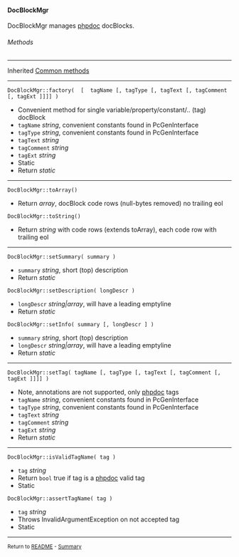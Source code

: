 [comment]: # (This file is part of PcGen, PHP Code Generation support package. Copyright 2020 Kjell-Inge Gustafsson, kigkonsult, All rights reserved, licence GPL 3.0)

#### DocBlockMgr

DocBlockMgr manages [phpdoc] docBlocks.

###### Methods

---
Inherited [Common methods]

---

```DocBlockMgr::factory(  [  tagName [, tagType [, tagText [, tagComment [, tagExt ]]]] )```
* Convenient method for single variable/property/constant/.. (tag) docBlock
* ```tagName``` _string_, convenient constants found in PcGenInterface 
* ```tagType``` _string_, convenient constants found in PcGenInterface
* ```tagText``` _string_
* ```tagComment``` _string_
* ```tagExt``` _string_
* Static
* Return _static_
---

```DocBlockMgr::toArray()```
* Return _array_, docBlock code rows (null-bytes removed) no trailing eol

```DocBlockMgr::toString()```
* Return _string_ with code rows (extends toArray), each code row with trailing eol
---


```DocBlockMgr::setSummary( summary )```
* ```summary``` _string_, short (top) description
* Return _static_

```DocBlockMgr::setDescription( longDescr )```
* ```longDescr``` _string|array_, will have a leading emptyline
* Return _static_

```DocBlockMgr::setInfo( summary [, longDescr ] )```
* ```summary``` _string_, short (top) description
* ```longDescr``` _string|array_, will have a leading emptyline
* Return _static_
---

```DocBlockMgr::setTag( tagName [, tagType [, tagText [, tagComment [, tagExt ]]]] )```
* Note, annotations are not supported, only [phpdoc] tags
* ```tagName``` _string_, convenient constants found in PcGenInterface 
* ```tagType``` _string_, convenient constants found in PcGenInterface
* ```tagText``` _string_
* ```tagComment``` _string_
* ```tagExt``` _string_
* Return _static_
---

```DocBlockMgr::isValidTagName( tag )```
* ```tag``` _string_
* Return ```bool``` true if tag is a [phpdoc] valid tag
* Static

```DocBlockMgr::assertTagName( tag )```
* ```tag``` _string_
* Throws InvalidArgumentException on not accepted tag
* Static
---

<small>Return to [README] - [Summary]</small>

[Common methods]:CommonMethods.md
[phpdoc]:https://phpdoc.org
[README]:../README.md
[Summary]:Summary.md
